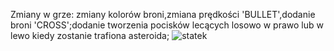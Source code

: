 Zmiany w grze: zmiany kolorów broni,zmiana prędkości 'BULLET',dodanie broni 'CROSS';dodanie tworzenia pocisków lecących losowo w prawo lub w lewo kiedy zostanie trafiona asteroida;
![statek](https://github.com/user-attachments/assets/442426ba-730a-4f6d-9601-df3f0c831ddd)

